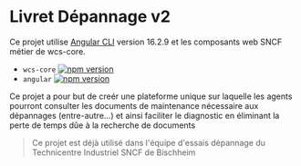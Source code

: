 # Livret Dépannage v2

Ce projet utilise [Angular CLI](https://github.com/angular/angular-cli) version 16.2.9 et les composants web SNCF métier de wcs-core.

- `wcs-core` [![npm version](https://badge.fury.io/js/wcs-core.svg)](https://badge.fury.io/js/wcs-core)
- `angular` [![npm version](https://badge.fury.io/js/angular.svg)](https://badge.fury.io/js/angular)

Ce projet a pour but de creér une plateforme unique sur laquelle les agents pourront consulter les documents de maintenance nécessaire aux dépannages 
(entre-autre...) et ainsi faciliter le diagnostic en éliminant la perte de temps dûe à la recherche de documents 

> Ce projet est déjà utilisé dans l'équipe d'essais dépannage du Technicentre Industriel SNCF de Bischheim
